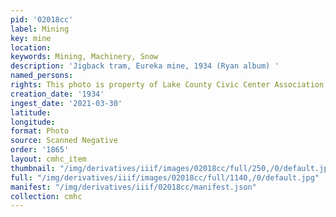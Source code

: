 ```yaml
---
pid: '02018cc'
label: Mining
key: mine
location: 
keywords: Mining, Machinery, Snow
description: 'Jigback tram, Eureka mine, 1934 (Ryan album) '
named_persons: 
rights: This photo is property of Lake County Civic Center Association.
creation_date: '1934'
ingest_date: '2021-03-30'
latitude: 
longitude: 
format: Photo
source: Scanned Negative
order: '1865'
layout: cmhc_item
thumbnail: "/img/derivatives/iiif/images/02018cc/full/250,/0/default.jpg"
full: "/img/derivatives/iiif/images/02018cc/full/1140,/0/default.jpg"
manifest: "/img/derivatives/iiif/02018cc/manifest.json"
collection: cmhc
---
```

